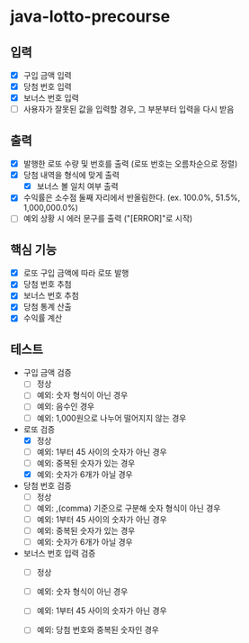 # java-lotto-precourse
## 입력
- [x] 구입 금액 입력
- [x] 당첨 번호 입력
- [x] 보너스 번호 입력
- [ ] 사용자가 잘못된 값을 입력할 경우, 그 부분부터 입력을 다시 받음

## 출력
- [x] 발행한 로또 수량 및 번호를 출력 (로또 번호는 오름차순으로 정렬)
- [x] 당첨 내역을 형식에 맞게 출력 
  - [x] 보너스 볼 일치 여부 출력
- [x] 수익률은 소수점 둘째 자리에서 반올림한다. (ex. 100.0%, 51.5%, 1,000,000.0%)
- [ ] 예외 상황 시 에러 문구를 출력 ("[ERROR]"로 시작)

## 핵심 기능
- [x] 로또 구입 금액에 따라 로또 발행
- [x] 당첨 번호 추첨
- [x] 보너스 번호 추첨
- [x] 당첨 통계 산출
- [x] 수익률 계산

## 테스트
- 구입 금액 검증
  - [ ] 정상
  - [ ] 예외: 숫자 형식이 아닌 경우
  - [ ] 예외: 음수인 경우
  - [ ] 예외: 1,000원으로 나누어 떨어지지 않는 경우
  
- 로또 검증
  - [x] 정상
  - [ ] 예외: 1부터 45 사이의 숫자가 아닌 경우
  - [ ] 예외: 중복된 숫자가 있는 경우
  - [x] 예외: 숫자가 6개가 아닐 경우

- 당첨 번호 검증
  - [ ] 정상
  - [ ] 예외: ,(comma) 기준으로 구분해 숫자 형식이 아닌 경우
  - [ ] 예외: 1부터 45 사이의 숫자가 아닌 경우
  - [ ] 예외: 중복된 숫자가 있는 경우
  - [ ] 예외: 숫자가 6개가 아닐 경우
  
- 보너스 번호 입력 검증
  - [ ] 정상
  - [ ] 예외: 숫자 형식이 아닌 경우
  - [ ] 예외: 1부터 45 사이의 숫자가 아닌 경우
  - [ ] 예외: 당첨 번호와 중복된 숫자인 경우



